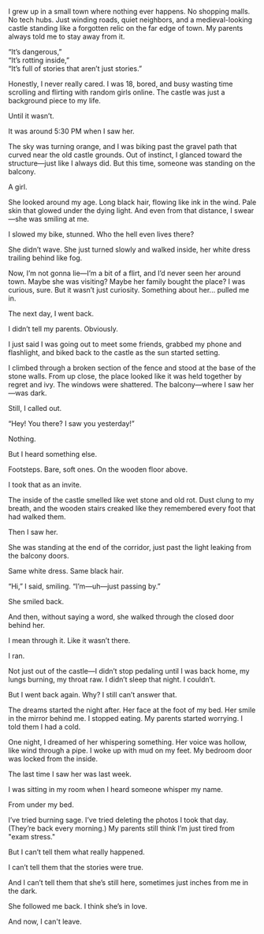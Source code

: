 I grew up in a small town where nothing ever happens. No shopping malls. No tech hubs. Just winding roads, quiet neighbors, and a medieval-looking castle standing like a forgotten relic on the far edge of town. My parents always told me to stay away from it.

“It’s dangerous,”  
“It’s rotting inside,”  
“It’s full of stories that aren’t just stories.”

Honestly, I never really cared. I was 18, bored, and busy wasting time scrolling and flirting with random girls online. The castle was just a background piece to my life.

Until it wasn’t.

It was around 5:30 PM when I saw her.

The sky was turning orange, and I was biking past the gravel path that curved near the old castle grounds. Out of instinct, I glanced toward the structure—just like I always did. But this time, someone was standing on the balcony.

A girl.

She looked around my age. Long black hair, flowing like ink in the wind. Pale skin that glowed under the dying light. And even from that distance, I swear—she was smiling at me.

I slowed my bike, stunned. Who the hell even lives there?

She didn’t wave. She just turned slowly and walked inside, her white dress trailing behind like fog.

Now, I’m not gonna lie—I’m a bit of a flirt, and I’d never seen her around town. Maybe she was visiting? Maybe her family bought the place? I was curious, sure. But it wasn’t just curiosity. Something about her... pulled me in.

The next day, I went back.

I didn’t tell my parents. Obviously.

I just said I was going out to meet some friends, grabbed my phone and flashlight, and biked back to the castle as the sun started setting.

I climbed through a broken section of the fence and stood at the base of the stone walls. From up close, the place looked like it was held together by regret and ivy. The windows were shattered. The balcony—where I saw her—was dark.

Still, I called out.

“Hey! You there? I saw you yesterday!”

Nothing.

But I heard something else.

Footsteps. Bare, soft ones. On the wooden floor above.

I took that as an invite.

The inside of the castle smelled like wet stone and old rot. Dust clung to my breath, and the wooden stairs creaked like they remembered every foot that had walked them.

Then I saw her.

She was standing at the end of the corridor, just past the light leaking from the balcony doors.

Same white dress. Same black hair.

“Hi,” I said, smiling. “I’m—uh—just passing by.”

She smiled back.

And then, without saying a word, she walked through the closed door behind her.

I mean through it. Like it wasn’t there.

I ran.

Not just out of the castle—I didn’t stop pedaling until I was back home, my lungs burning, my throat raw. I didn’t sleep that night. I couldn’t.

But I went back again. Why? I still can’t answer that.

The dreams started the night after. Her face at the foot of my bed. Her smile in the mirror behind me. I stopped eating. My parents started worrying. I told them I had a cold.

One night, I dreamed of her whispering something. Her voice was hollow, like wind through a pipe. I woke up with mud on my feet. My bedroom door was locked from the inside.

The last time I saw her was last week.

I was sitting in my room when I heard someone whisper my name.

From under my bed.

I’ve tried burning sage. I’ve tried deleting the photos I took that day. (They’re back every morning.) My parents still think I’m just tired from "exam stress."

But I can’t tell them what really happened.

I can’t tell them that the stories were true.

And I can’t tell them that she’s still here, sometimes just inches from me in the dark.

She followed me back. I think she’s in love.

And now, I can't leave.

